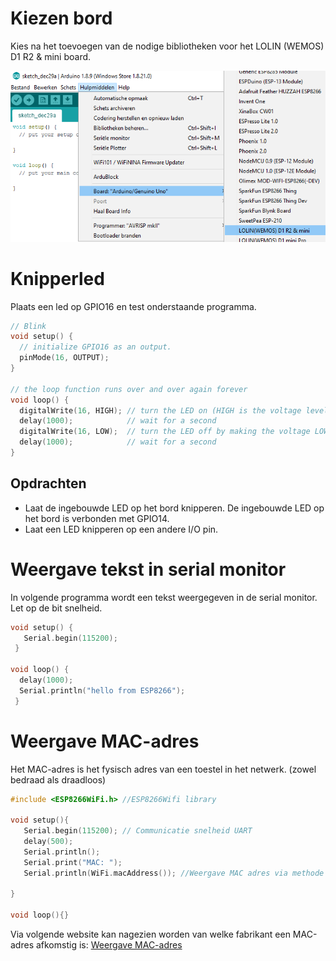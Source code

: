 # Kiezen bord

Kies na het toevoegen van de nodige bibliotheken voor het LOLIN (WEMOS) D1 R2 & mini board.

![Keuze WEMOS D1 R2 bord](./assets/KeuzeBord.png)

# Knipperled

Plaats een led op GPIO16 en test onderstaande programma.

```cpp
// Blink
void setup() {
  // initialize GPIO16 as an output.
  pinMode(16, OUTPUT);
}

// the loop function runs over and over again forever
void loop() {
  digitalWrite(16, HIGH); // turn the LED on (HIGH is the voltage level)
  delay(1000);            // wait for a second
  digitalWrite(16, LOW);  // turn the LED off by making the voltage LOW
  delay(1000);            // wait for a second
}
```

## Opdrachten

* Laat de ingebouwde LED op het bord knipperen. De ingebouwde LED op het bord is verbonden met GPIO14. 
* Laat een LED knipperen op een andere I/O pin. 

#	Weergave tekst in serial monitor

In volgende programma wordt een tekst weergegeven in de serial monitor. Let op de bit snelheid. 

```cpp
void setup() {
   Serial.begin(115200);
 }
 
void loop() {
  delay(1000);
  Serial.println("hello from ESP8266");
 }
```

# Weergave MAC-adres

Het MAC-adres is het fysisch adres van een toestel in het netwerk. (zowel bedraad als draadloos) 

```cpp
#include <ESP8266WiFi.h> //ESP8266Wifi library
 
void setup(){
   Serial.begin(115200); // Communicatie snelheid UART
   delay(500);
   Serial.println();
   Serial.print("MAC: ");
   Serial.println(WiFi.macAddress()); //Weergave MAC adres via methode macAdress()
 
}
 
void loop(){}

```

Via volgende website kan nagezien worden van welke fabrikant een MAC-adres afkomstig is: [Weergave MAC-adres](https://wintelguy.com/index.pl) 
 